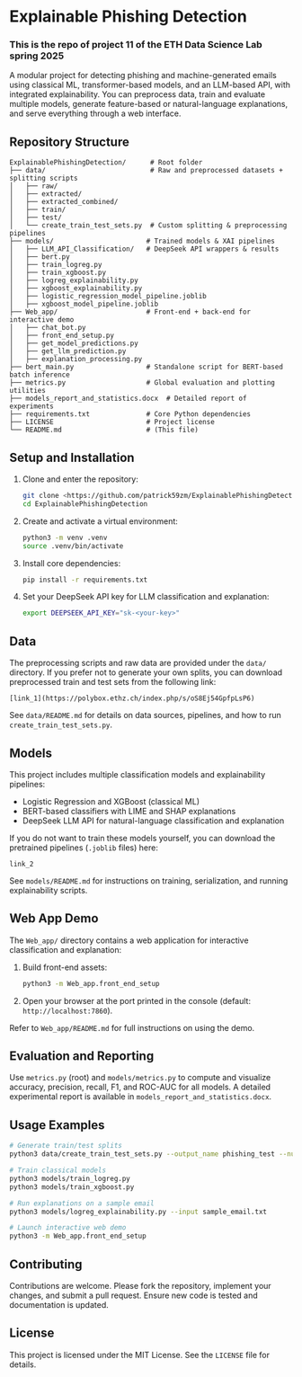 



# Explainable Phishing Detection

### This is the repo of project 11 of the ETH Data Science Lab spring 2025

A modular project for detecting phishing and machine-generated emails using classical ML, transformer-based models, and an LLM-based API, with integrated explainability. You can preprocess data, train and evaluate multiple models, generate feature-based or natural-language explanations, and serve everything through a web interface.

## Repository Structure

```
ExplainablePhishingDetection/      # Root folder
├── data/                          # Raw and preprocessed datasets + splitting scripts
│   ├── raw/
│   ├── extracted/
│   ├── extracted_combined/
│   ├── train/
│   ├── test/
│   └── create_train_test_sets.py  # Custom splitting & preprocessing pipelines
├── models/                       # Trained models & XAI pipelines
│   ├── LLM_API_Classification/   # DeepSeek API wrappers & results
│   ├── bert.py
│   ├── train_logreg.py
│   ├── train_xgboost.py
│   ├── logreg_explainability.py
│   ├── xgboost_explainability.py
│   ├── logistic_regression_model_pipeline.joblib
│   ├── xgboost_model_pipeline.joblib
├── Web_app/                      # Front-end + back-end for interactive demo
│   ├── chat_bot.py
│   ├── front_end_setup.py
│   ├── get_model_predictions.py
│   ├── get_llm_prediction.py
│   ├── explanation_processing.py
├── bert_main.py                  # Standalone script for BERT-based batch inference
├── metrics.py                    # Global evaluation and plotting utilities
├── models_report_and_statistics.docx  # Detailed report of experiments
├── requirements.txt              # Core Python dependencies
├── LICENSE                       # Project license
└── README.md                     # (This file)
```

## Setup and Installation

1. Clone and enter the repository:

   ```bash
   git clone <https://github.com/patrick59zm/ExplainablePhishingDetection>
   cd ExplainablePhishingDetection
   ```
2. Create and activate a virtual environment:

   ```bash
   python3 -m venv .venv
   source .venv/bin/activate
   ```
3. Install core dependencies:

   ```bash
   pip install -r requirements.txt
   ```
4. Set your DeepSeek API key for LLM classification and explanation:

   ```bash
   export DEEPSEEK_API_KEY="sk-<your-key>"
   ```

## Data

The preprocessing scripts and raw data are provided under the `data/` directory. If you prefer not to generate your own splits, you can download preprocessed train and test sets from the following link:

```
[link_1](https://polybox.ethz.ch/index.php/s/oS8Ej54GpfpLsP6)
```

See `data/README.md` for details on data sources, pipelines, and how to run `create_train_test_sets.py`.

## Models

This project includes multiple classification models and explainability pipelines:

* Logistic Regression and XGBoost (classical ML)
* BERT-based classifiers with LIME and SHAP explanations
* DeepSeek LLM API for natural-language classification and explanation

If you do not want to train these models yourself, you can download the pretrained pipelines (`.joblib` files) here:

```
link_2
```

See `models/README.md` for instructions on training, serialization, and running explainability scripts.

## Web App Demo

The `Web_app/` directory contains a web application for interactive classification and explanation:

1. Build front-end assets:

   ```bash
   python3 -m Web_app.front_end_setup
   ```
   
2. Open your browser at the port printed in the console (default: `http://localhost:7860`).

Refer to `Web_app/README.md` for full instructions on using the demo.

## Evaluation and Reporting

Use `metrics.py` (root) and `models/metrics.py` to compute and visualize accuracy, precision, recall, F1, and ROC-AUC for all models. A detailed experimental report is available in `models_report_and_statistics.docx`.

## Usage Examples

```bash
# Generate train/test splits
python3 data/create_train_test_sets.py --output_name phishing_test --num_rows 10000 --data_type phishing

# Train classical models
python3 models/train_logreg.py
python3 models/train_xgboost.py

# Run explanations on a sample email
python3 models/logreg_explainability.py --input sample_email.txt

# Launch interactive web demo
python3 -m Web_app.front_end_setup
```

## Contributing

Contributions are welcome. Please fork the repository, implement your changes, and submit a pull request. Ensure new code is tested and documentation is updated.

## License

This project is licensed under the MIT License. See the `LICENSE` file for details.



